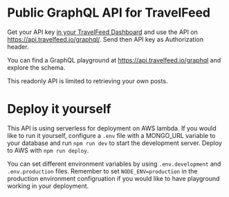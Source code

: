 # Public GraphQL API for TravelFeed

Get your API key [in your TravelFeed Dashboard](https://travelfeed.io/dashboard) and use the API on https://api.travelfeed.io/graphql/. Send then API key as Authorization header.

You can find a GraphQL playground at https://api.travelfeed.io/graphql and explore the schema.

This readonly API is limited to retrieving your own posts.

# Deploy it yourself

This API is using serverless for deployment on AWS lambda. If you would like to run it yourself, configure a `.env` file with a MONGO_URL variable to your database and run `npm run dev` to start the development server. Deploy to AWS with `npm run deploy`.

You can set different environment variables by using `.env.development` and `.env.production` files. Remember to set `NODE_ENV=production` in the production environment configruation if you would like to have playground working in your deployment.
